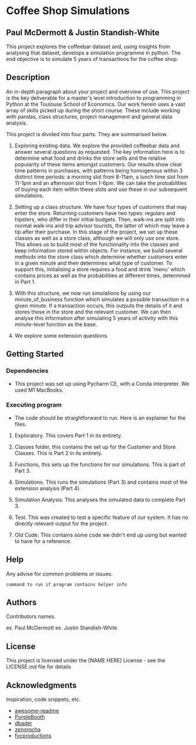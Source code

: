 # Coffee Shop Simulations
## Paul McDermott & Justin Standish-White

This project explores the coffeebar dataset and, using insights from analysing that dataset, develops a simulation programme in python. The end objective is to simulate 5 years of transactions for the coffee shop.


## Description

An in-depth paragraph about your project and overview of use.
This project is the key deliverable for a master's level introduction to programming in Python at the Toulouse School of Economics. Our work herein uses a vast array of skills picked up during the short course. These include working with pandas, class structures, project management and general data analysis. 

This project is divided into four parts. They are summarised below.

1. Exploring existing data. We explore the provided coffeebar data and answer several questions as requested. The key information here is to determine what food and drinks the store sells and the relative popularity of these items amongst customers. Our results show clear time patterns in purchases, with patterns being homogenous within 3 distinct time periods: a morning slot from 8-11am, a lunch time slot from 11-1pm and an afternoon slot from 1-6pm. We can take the probabilities of buying each item within these slots and use these in our subsequent simulations.

2. Setting up a class structure. We have four types of customers that may enter the store. Returning customers have two types: regulars and hipsters, who differ in their initial budgets. Then, walk-ins are split into normal walk-ins and trip advisor tourists, the latter of which may leave a tip after their purchase. 
In this stage of the project, we set up these classes as well as a store class, although we will only use one store. This allows us to build most of the functionality into the classes and keep information stored within objects.
For instance, we build several methods into the store class which determine whether customers enter in a given minute and then determines what type of customer. To support this, initialising a store requires a food and drink 'menu' which contains prices as well as the probabilities at different times, determined in Part 1.

3. With this structure, we now run simulations by using our minute_of_business function which simulates a possible transaction in a given minute. If a transaction occurs, this outputs the details of it and stores these in the store and the relevant customer. 
We can then analyse this information after simulating 5 years of activity with this minute-level function as the base. 

4. We explore some extension questions.

## Getting Started

### Dependencies

* This project was set up using Pycharm CE, with a Conda interpreter. We used M1 MacBooks. 


### Executing program

* The code should be straightforward to run. Here is an explainer for the files.

1. Exploratory. This covers Part 1 in its entirety.

2. Classes folder, this contains the set up for the Customer and Store Classes. This is Part 2 in its entirety. 

3. Functions, this sets up the functions for our simulations. This is part of Part 3.

4. Simulations. This runs the simulations (Part 3) and contains most of the extension analysis (Part 4).

5. Simulation Analysis. This analyses the simulated data to complete Part 3. 

6. Test. This was created to test a specific feature of our system. It has no directly relevant output for the project.

7. Old Code. This contains some code we didn't end up using but wanted to have for a reference. 

## Help

Any advise for common problems or issues.
```
command to run if program contains helper info
```

## Authors

Contributors names.

ex. Paul McDermott
ex. Justin Standish-White




## License

This project is licensed under the [NAME HERE] License - see the LICENSE.md file for details

## Acknowledgments

Inspiration, code snippets, etc.
* [awesome-readme](https://github.com/matiassingers/awesome-readme)
* [PurpleBooth](https://gist.github.com/PurpleBooth/109311bb0361f32d87a2)
* [dbader](https://github.com/dbader/readme-template)
* [zenorocha](https://gist.github.com/zenorocha/4526327)
* [fvcproductions](https://gist.github.com/fvcproductions/1bfc2d4aecb01a834b46)